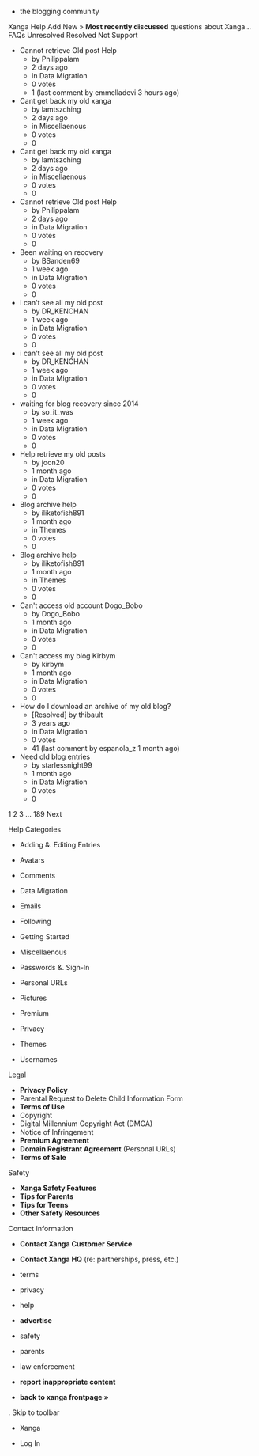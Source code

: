 *   the blogging community

Xanga Help Add New » **Most recently discussed** questions about Xanga… FAQs Unresolved Resolved Not Support

*   Cannot retrieve Old post Help
    *   by Philippalam
    *   2 days ago
    *   in Data Migration
    *   0 votes
    *   1 (last comment by emmelladevi 3 hours ago)
*   Cant get back my old xanga
    *   by lamtszching
    *   2 days ago
    *   in Miscellaenous
    *   0 votes
    *   0
*   Cant get back my old xanga
    *   by lamtszching
    *   2 days ago
    *   in Miscellaenous
    *   0 votes
    *   0
*   Cannot retrieve Old post Help
    *   by Philippalam
    *   2 days ago
    *   in Data Migration
    *   0 votes
    *   0
*   Been waiting on recovery
    *   by BSanden69
    *   1 week ago
    *   in Data Migration
    *   0 votes
    *   0
*   i can't see all my old post
    *   by DR\_KENCHAN
    *   1 week ago
    *   in Data Migration
    *   0 votes
    *   0
*   i can't see all my old post
    *   by DR\_KENCHAN
    *   1 week ago
    *   in Data Migration
    *   0 votes
    *   0
*   waiting for blog recovery since 2014
    *   by so\_it\_was
    *   1 week ago
    *   in Data Migration
    *   0 votes
    *   0
*   Help retrieve my old posts
    *   by joon20
    *   1 month ago
    *   in Data Migration
    *   0 votes
    *   0
*   Blog archive help
    *   by iliketofish891
    *   1 month ago
    *   in Themes
    *   0 votes
    *   0
*   Blog archive help
    *   by iliketofish891
    *   1 month ago
    *   in Themes
    *   0 votes
    *   0
*   Can't access old account Dogo\_Bobo
    *   by Dogo\_Bobo
    *   1 month ago
    *   in Data Migration
    *   0 votes
    *   0
*   Can't access my blog Kirbym
    *   by kirbym
    *   1 month ago
    *   in Data Migration
    *   0 votes
    *   0
*   How do I download an archive of my old blog?
    *   \[Resolved\] by thibault
    *   3 years ago
    *   in Data Migration
    *   0 votes
    *   41 (last comment by espanola\_z 1 month ago)
*   Need old blog entries
    *   by starlessnight99
    *   1 month ago
    *   in Data Migration
    *   0 votes
    *   0

1 2 3 ... 189 Next

Help Categories

*   Adding &. Editing Entries
*   Avatars
*   Comments
*   Data Migration
*   Emails
*   Following
*   Getting Started
*   Miscellaenous

*   Passwords &. Sign-In
*   Personal URLs
*   Pictures
*   Premium
*   Privacy
*   Themes
*   Usernames

Legal

*   **Privacy Policy**
*   Parental Request to Delete Child Information Form
*   **Terms of Use**
*   Copyright
*   Digital Millennium Copyright Act (DMCA)
*   Notice of Infringement
*   **Premium Agreement**
*   **Domain Registrant Agreement** (Personal URLs)
*   **Terms of Sale**

Safety

*   **Xanga Safety Features**
*   **Tips for Parents**
*   **Tips for Teens**
*   **Other Safety Resources**

Contact Information

*   **Contact Xanga Customer Service**
*   **Contact Xanga HQ** (re: partnerships, press, etc.)

*   terms
*   privacy
*   help
*   **advertise**

*   safety
*   parents
*   law enforcement
*   **report inappropriate content**

*   **back to xanga frontpage »**

<img src="http://pixel.quantserve.com/pixel/p-87h-iNOVooym2.gif" style="display: none" height="1" width="1" alt="Quantcast"/>. Skip to toolbar

*   Xanga

*   Log In